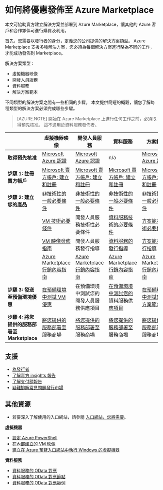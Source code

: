 <properties
   pageTitle="概述如何建立及部署優惠至 Marketplace | Microsoft Azure"
   description="了解在 Azure Marketplace 中成為核准的 Microsoft 賣方，以及建立及部署虛擬機器映像、範本、資料服務或開發人員服務所需的步驟"
   services="marketplace-publishing"
   documentationCenter=""
   authors="HannibalSII"
   manager=""
   editor=""/>

<tags
   ms.service="marketplace"
   ms.devlang="na"
   ms.topic="article"
   ms.tgt_pltfrm="na"
   ms.workload="na"
   ms.date="12/04/2015"
   ms.author="hascipio" />


# 如何將優惠發佈至 Azure Marketplace

本文可協助賣方建立解決方案並部署到 Azure Marketplace，讓其他的 Azure 客戶和合作夥伴可進行購買及利用。

首先，您需要以發行者的身分，定義您的公司提供的解決方案類型。 Azure Marketplace 支援多種解決方案，您必須為每個解決方案進行略為不同的工作，才能成功發佈到 Marketplace。

解決方案類型：

- 虛擬機器映像
- 開發人員服務
- 資料服務
- 解決方案範本

不同類型的解決方案之間有一些相同的步驟。 本文提供簡短的概觀，讓您了解每種類型的解決方案必須完成哪些步驟。
> [AZURE.NOTE] 開始在 Azure Marketplace 上進行任何工作之前，必須取得預先核准。 這不適用於資料服務發佈者。

| | 虛擬機器映像| 開發人員服務| 資料服務| 方案範本|
|----|----|----|----|----|
| **取得預先核准**| [Microsoft Azure 認證 ][link-certification]| [Microsoft Azure 認證 ][link-certification]| n/a| [Microsoft Azure 認證 ][link-certification]|
| **步驟 1: 註冊賣方帳戶**| [Microsoft 賣方帳戶: 建立和註冊 ][link-accts]| [Microsoft 賣方帳戶: 建立和註冊 ][link-accts]| [Microsoft 賣方帳戶: 建立和註冊 ][link-accts]| [Microsoft 賣方帳戶: 建立和註冊 ][link-accts]|
| **步驟 2: 建立您的產品**| [非技術性的一般必要條件](marketplace-publishing-pre-requisites.md)| [非技術性的一般必要條件](marketplace-publishing-pre-requisites.md)| [非技術性的一般必要條件](marketplace-publishing-pre-requisites.md)| [非技術性的一般必要條件](marketplace-publishing-pre-requisites.md)|
| | [VM 技術必要條件 ][link-single-vm-prereq]| 開發人員服務技術性必要條件| [資料服務技術的必要條件](marketplace-publishing-data-service-creation-prerequisites.md)| [方案範本技術必要條件](marketplace-publishing-solution-template-creation-prerequisites.md)|
| | [VM 映像發佈指南 ][link-single-vm]| 開發人員服務發行指導| [資料服務的發行指導](marketplace-publishing-data-service-creation.md)| [方案範本發行指導](marketplace-publishing-solution-template-creation.md)|
| | [Azure Marketplace 行銷內容指南 ][link-pushstaging]| [Azure Marketplace 行銷內容指南 ][link-pushstaging]| [Azure Marketplace 行銷內容指南 ][link-pushstaging]| [Azure Marketplace 行銷內容指南 ][link-pushstaging]|
| **步驟 3: 發送至預備環境優惠**| [在預備環境中測試 VM 優惠](marketplace-publishing-vm-image-test-in-staging.md)| 在預備環境中測試您的開發人員服務供應項目| [在預備環境中測試您的資料服務供應項目](marketplace-publishing-data-service-test-in-staging.md)| [在預備環境中測試您的方案範本](marketplace-publishing-solution-template-test-in-staging.md)|
| **步驟 4: 將您提供的服務部署至 Marketplace**| [將您提供的服務部署至服務商場 ][link-pushprod]| [將您提供的服務部署至服務商場 ][link-pushprod]| [將您提供的服務部署至服務商場 ][link-pushprod]| [將您提供的服務部署至服務商場 ][link-pushprod]|

## 支援

- [為發行者 ][suppt-general]
- [了解賣方 insights 報告 ][suppt-rpt-insights]
- [了解支付額報告 ][suppt-rpt-payouts]
- [疑難排解常見問題發行市場 ][suppt-common]

## 其他資源

- 若要深入了解使用的入口網站，請參閱 [入口網站，您將需要](marketplace-publishing-portals.md)。

**虛擬機器**

- [設定 Azure PowerShell](marketplace-publishing-powershell-setup.md)
- [在內部建立的 VM 映像](marketplace-publishing-vm-image-creation-on-premise.md)
- [建立在 Azure 預覽入口網站中執行 Windows 的虛擬機器](../virtual-machines-windows-tutorial/)

**資料服務**

- [資料服務的 OData 對應](marketplace-publishing-data-service-creation-odata-mapping.md)
- [資料服務的 OData 對應節點](marketplace-publishing-data-service-creation-odata-mapping-nodes.md)
- [資料服務的 OData 對應範例](marketplace-publishing-data-service-creation-odata-mapping-examples.md)


[suppt-general]: marketplace-publishing-get-publisher-support.md 
[suppt-rpt-insights]: marketplace-publishing-report-seller-insights.md 
[suppt-rpt-payouts]: marketplace-publishing-report-payout.md 
[suppt-common]: marketplace-publishing-support-common-issues.md 
[link-certification]: marketplace-publishing-azure-certification.md 
[link-accts]: marketplace-publishing-accounts-creation-registration.md 
[link-single-vm]: marketplace-publishing-vm-image-creation.md 
[link-single-vm-prereq]: marketplace-publishing-vm-image-creation-prerequisites.md 
[link-multi-vm]: marketplace-publishing-solution-template-creation.md 
[link-multi-vm-prereq]: marketplace-publishing-solution-template-creation-prerequisites.md 
[link-datasvc]: marketplace-publishing-data-service-creation.md 
[link-datasvc-prereq]: marketplace-publishing-data-service-creation-prerequisites.md 
[link-devsvc]: marketplace-publishing-dev-service-creation.md 
[link-devsvc-prereq]: marketplace-publishing-dev-service-creation-prerequisites.md 
[link-pushstaging]: marketplace-publishing-push-to-staging.md 
[link-pushprod]: marketplace-publishing-push-to-production.md 

